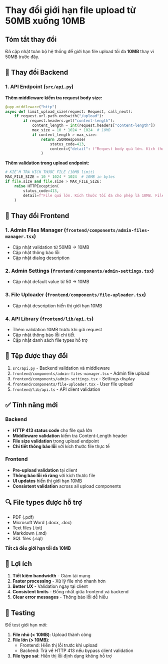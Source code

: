 # Thay đổi giới hạn file upload từ 50MB xuống 10MB

## Tóm tắt thay đổi

Đã cập nhật toàn bộ hệ thống để giới hạn file upload tối đa **10MB** thay vì 50MB trước đây.

## 🔧 Thay đổi Backend

### 1. API Endpoint (`src/api.py`)

**Thêm middleware kiểm tra request body size:**
```python
@app.middleware("http")
async def limit_upload_size(request: Request, call_next):
    if request.url.path.endswith("/upload"):
        if request.headers.get("content-length"):
            content_length = int(request.headers["content-length"])
            max_size = 10 * 1024 * 1024  # 10MB
            if content_length > max_size:
                return JSONResponse(
                    status_code=413,
                    content={"detail": f"Request body quá lớn. Kích thước tối đa: 10MB"}
                )
```

**Thêm validation trong upload endpoint:**
```python
# KIỂM TRA KÍCH THƯỚC FILE (10MB limit)
MAX_FILE_SIZE = 10 * 1024 * 1024  # 10MB in bytes
if file.size and file.size > MAX_FILE_SIZE:
    raise HTTPException(
        status_code=413,
        detail=f"File quá lớn. Kích thước tối đa cho phép là 10MB. File của bạn: {file.size / (1024*1024):.2f}MB"
    )
```

## 🎨 Thay đổi Frontend

### 1. Admin Files Manager (`frontend/components/admin-files-manager.tsx`)
- Cập nhật validation từ 50MB → 10MB
- Cập nhật thông báo lỗi
- Cập nhật dialog description

### 2. Admin Settings (`frontend/components/admin-settings.tsx`)
- Cập nhật default value từ 50 → 10MB

### 3. File Uploader (`frontend/components/file-uploader.tsx`)
- Cập nhật description hiển thị giới hạn 10MB

### 4. API Library (`frontend/lib/api.ts`)
- Thêm validation 10MB trước khi gửi request
- Cập nhật thông báo lỗi chi tiết
- Cập nhật danh sách file types hỗ trợ

## 📝 Tệp được thay đổi

1. `src/api.py` - Backend validation và middleware
2. `frontend/components/admin-files-manager.tsx` - Admin file upload
3. `frontend/components/admin-settings.tsx` - Settings display
4. `frontend/components/file-uploader.tsx` - User file upload
5. `frontend/lib/api.ts` - API client validation

## ✅ Tính năng mới

### Backend
- **HTTP 413 status code** cho file quá lớn
- **Middleware validation** kiểm tra Content-Length header
- **File size validation** trong upload endpoint
- **Chi tiết thông báo lỗi** với kích thước file thực tế

### Frontend
- **Pre-upload validation** tại client
- **Thông báo lỗi rõ ràng** với kích thước file
- **UI updates** hiển thị giới hạn 10MB
- **Consistent validation** across all upload components

## 🔍 File types được hỗ trợ

- PDF (.pdf)
- Microsoft Word (.docx, .doc)
- Text files (.txt)
- Markdown (.md)
- SQL files (.sql)

**Tất cả đều giới hạn tối đa 10MB**

## 🚀 Lợi ích

1. **Tiết kiệm bandwidth** - Giảm tải mạng
2. **Faster processing** - Xử lý file nhỏ nhanh hơn
3. **Better UX** - Validation ngay tại client
4. **Consistent limits** - Đồng nhất giữa frontend và backend
5. **Clear error messages** - Thông báo lỗi dễ hiểu

## 🧪 Testing

Để test giới hạn mới:

1. **File nhỏ (< 10MB)**: Upload thành công
2. **File lớn (> 10MB)**: 
   - Frontend: Hiển thị lỗi trước khi upload
   - Backend: Trả về HTTP 413 nếu bypass client validation
3. **File type sai**: Hiển thị lỗi định dạng không hỗ trợ 